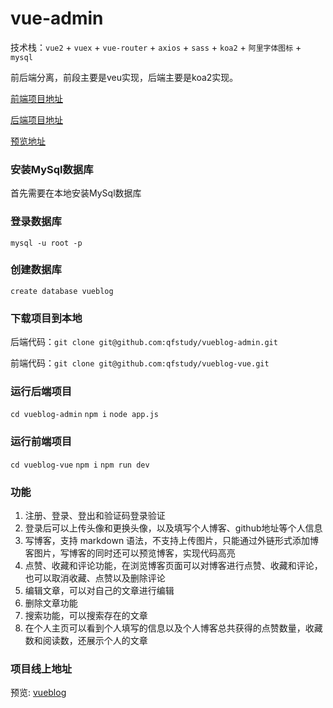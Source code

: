 # vue-admin

技术栈：`vue2` + `vuex` + `vue-router` + `axios` + `sass` + `koa2` + `阿里字体图标` + `mysql`

前后端分离，前段主要是veu实现，后端主要是koa2实现。

[前端项目地址](https://github.com/qfstudy/vueblog-vue)

[后端项目地址](https://github.com/qfstudy/vueblog-admin)

[预览地址](http://vueblog.qifei.site/#/)

### 安装MySql数据库
首先需要在本地安装MySql数据库

### 登录数据库
`mysql -u root -p`

### 创建数据库
`create database vueblog`

### 下载项目到本地

后端代码：`git clone git@github.com:qfstudy/vueblog-admin.git`

前端代码：`git clone git@github.com:qfstudy/vueblog-vue.git`

### 运行后端项目

`cd vueblog-admin`
`npm i`
`node app.js`

### 运行前端项目

`cd vueblog-vue`
`npm i`
`npm run dev`

### 功能
1. 注册、登录、登出和验证码登录验证
2. 登录后可以上传头像和更换头像，以及填写个人博客、github地址等个人信息
3. 写博客，支持 markdown 语法，不支持上传图片，只能通过外链形式添加博客图片，写博客的同时还可以预览博客，实现代码高亮
4. 点赞、收藏和评论功能，在浏览博客页面可以对博客进行点赞、收藏和评论，也可以取消收藏、点赞以及删除评论
5. 编辑文章，可以对自己的文章进行编辑
6. 删除文章功能
7. 搜索功能，可以搜索存在的文章
8. 在个人主页可以看到个人填写的信息以及个人博客总共获得的点赞数量，收藏数和阅读数，还展示个人的文章

### 项目线上地址
预览: [vueblog](http://vueblog.qifei.site/#/)